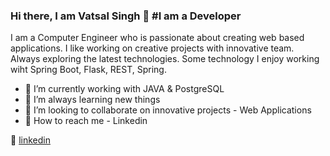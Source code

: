 ### Hi there, I am Vatsal Singh 👋 #I am a Developer

I am a Computer Engineer who is passionate about creating web based applications. I like working on creative projects with innovative team. 
Always exploring the latest technologies.
Some technology I enjoy working wiht Spring Boot, Flask, REST, Spring.

- 🔭 I’m currently working with JAVA & PostgreSQL
- 🌱 I’m always learning new things
- 👯 I’m looking to collaborate on innovative projects - Web Applications
- 💬 How to reach me - Linkedin


👔 [linkedin][linkedin]

[linkedin]: www.linkedin.com/in/vatsal-singh-01
<!--
**Vatsal01/Vatsal01** is a ✨ _special_ ✨ repository because its `README.md` (this file) appears on your GitHub profile.

Here are some ideas to get you started:
- 🤔 I’m looking for help with ...
- 💬 Ask me about ...
- 📫 How to reach me: ...
- 😄 Pronouns: ...
- ⚡ Fun fact: ...
!>

